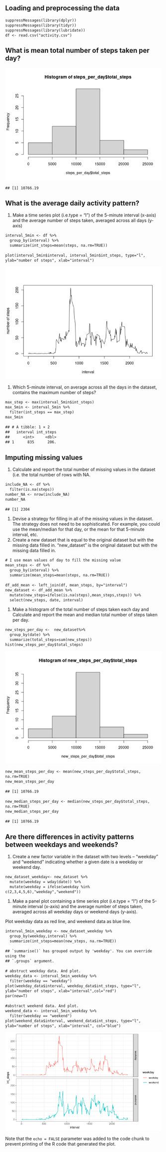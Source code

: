 ## Loading and preprocessing the data

    suppressMessages(library(dplyr))
    suppressMessages(library(tidyr))
    suppressMessages(library(lubridate))
    df <- read.csv("activity.csv")

## What is mean total number of steps taken per day?

![](PA1_template_files/figure-markdown_strict/pressure-1.png)

    ## [1] 10766.19

## What is the average daily activity pattern?

1.  Make a time series plot (i.e.type = “l”) of the 5-minute interval
    (x-axis) and the average number of steps taken, averaged across all
    days (y-axis)

<!-- -->

    interval_5min <- df %>% 
      group_by(interval) %>% 
      summarize(int_steps=mean(steps, na.rm=TRUE))

    plot(interval_5min$interval, interval_5min$int_steps, type="l", ylab="number of steps", xlab="interval")

![](PA1_template_files/figure-markdown_strict/unnamed-chunk-1-1.png)

1.  Which 5-minute interval, on average across all the days in the
    dataset, contains the maximum number of steps?

<!-- -->

    max_step <- max(interval_5min$int_steps)
    max_5min <- interval_5min %>% 
      filter(int_steps == max_step)
    max_5min

    ## # A tibble: 1 × 2
    ##   interval int_steps
    ##      <int>     <dbl>
    ## 1      835      206.

## Imputing missing values

1.  Calculate and report the total number of missing values in the
    dataset (i.e. the total number of rows with NA.

<!-- -->

    include_NA <- df %>% 
      filter(is.na(steps))
    number_NA <- nrow(include_NA)
    number_NA

    ## [1] 2304

1.  Devise a strategy for filling in all of the missing values in the
    dataset. The strategy does not need to be sophisticated. For
    example, you could use the mean/median for that day, or the mean for
    that 5-minute interval, etc.
2.  Create a new dataset that is equal to the original dataset but with
    the missing data filled in. “new\_dataset” is the original dataset
    but with the missing data filled in.

<!-- -->

    # I use mean values of day to fill the missing value
    mean_steps <- df %>% 
      group_by(interval) %>% 
      summarize(mean_steps=mean(steps, na.rm=TRUE))

    df_add_mean <- left_join(df, mean_steps, by="interval")
    new_dataset <- df_add_mean %>% 
      mutate(new_steps=ifelse(is.na(steps),mean_steps,steps)) %>% 
      select(new_steps, date, interval)

1.  Make a histogram of the total number of steps taken each day and
    Calculate and report the mean and median total number of steps taken
    per day.

<!-- -->

    new_steps_per_day <-  new_dataset%>% 
      group_by(date) %>% 
      summarize(total_steps=sum(new_steps))
    hist(new_steps_per_day$total_steps)

![](PA1_template_files/figure-markdown_strict/unnamed-chunk-5-1.png)

    new_mean_steps_per_day <- mean(new_steps_per_day$total_steps, na.rm=TRUE)
    new_mean_steps_per_day

    ## [1] 10766.19

    new_median_steps_per_day <- median(new_steps_per_day$total_steps, na.rm=TRUE)
    new_median_steps_per_day

    ## [1] 10766.19

## Are there differences in activity patterns between weekdays and weekends?

1.  Create a new factor variable in the dataset with two levels –
    “weekday” and “weekend” indicating whether a given date is a weekday
    or weekend day.

<!-- -->

    new_dataset_weekday<- new_dataset %>% 
      mutate(weekday = wday(date)) %>% 
      mutate(weekday = ifelse(weekday %in% c(2,3,4,5,6),"weekday","weekend"))

1.  Make a panel plot containing a time series plot (i.e.type = “l”) of
    the 5-minute interval (x-axis) and the average number of steps
    taken, averaged across all weekday days or weekend days (y-axis).

Plot weekday data as red line, and weekend data as blue line.

    interval_5min_weekday <- new_dataset_weekday %>% 
      group_by(weekday,interval) %>% 
      summarize(int_steps=mean(new_steps, na.rm=TRUE))

    ## `summarise()` has grouped output by 'weekday'. You can override using the
    ## `.groups` argument.

    # abstruct weekday data. And plot.
    weekday_data <- interval_5min_weekday %>% 
      filter(weekday == "weekday")
    plot(weekday_data$interval, weekday_data$int_steps, type="l", ylab="number of steps", xlab="interval",col="red")
    par(new=T)

    #abstract weekend data. And plot.
    weekend_data <- interval_5min_weekday %>% 
      filter(weekday == "weekend")
    plot(weekend_data$interval, weekend_data$int_steps, type="l", ylab="number of steps", xlab="interval", col="blue")

![](PA1_template_files/figure-markdown_strict/unnamed-chunk-7-1.png)

Note that the `echo = FALSE` parameter was added to the code chunk to
prevent printing of the R code that generated the plot.
